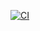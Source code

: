 [![CI](https://github.com/Nikemaks/scroll-library/actions/workflows/main.yml/badge.svg)](https://github.com/Nikemaks/scroll-library/actions/workflows/main.yml)